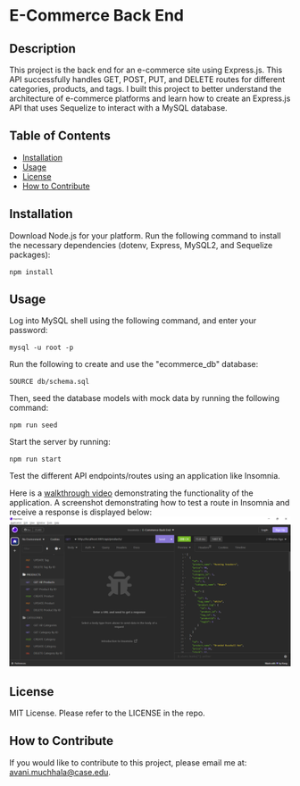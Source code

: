 # E-Commerce Back End

## Description
This project is the back end for an e-commerce site using Express.js. This API successfully handles GET, POST, PUT, and DELETE routes for different categories, products, and tags. I built this project to better understand the architecture of e-commerce platforms and learn how to create an Express.js API that uses Sequelize to interact with a MySQL database.

## Table of Contents

- [Installation](#installation)
- [Usage](#usage)
- [License](#license)
- [How to Contribute](#how-to-contribute)

## Installation

Download Node.js for your platform. Run the following command to install the necessary dependencies (dotenv, Express, MySQL2, and Sequelize packages):
```
npm install
```

## Usage

Log into MySQL shell using the following command, and enter your password:
```
mysql -u root -p
```

Run the following to create and use the "ecommerce_db" database:
```
SOURCE db/schema.sql
```

Then, seed the database models with mock data by running the following command:
```
npm run seed
```

Start the server by running:
```
npm run start
```

Test the different API endpoints/routes using an application like Insomnia.

Here is a [walkthrough video](https://drive.google.com/file/d/1_kkBIU_BVab26YfBj9il4X8pAQBzU41S/view?usp=sharing) demonstrating the functionality of the application. A screenshot demonstrating how to test a route in Insomnia and receive a response is displayed below:
![e-commerce back end demo gif](./assets/e-commerce-back-end-screenshot.png)

## License

MIT License. Please refer to the LICENSE in the repo.

## How to Contribute

If you would like to contribute to this project, please email me at: avani.muchhala@case.edu.